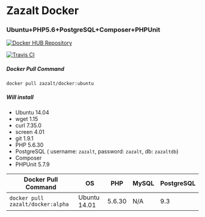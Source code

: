 # Zazalt Docker

### Ubuntu+PHP5.6+PostgreSQL+Composer+PHPUnit

[![Docker HUB Repository](http://dockeri.co/image/zazalt/docker)](https://hub.docker.com/r/zazalt/docker/)

[![Travis CI](https://travis-ci.org/Zazalt/Docker.svg?branch=master)](https://travis-ci.org/Zazalt/Docker)

##### Docker Pull Command

`docker pull zazalt/docker:ubuntu`

##### Will install
* Ubuntu 14.04
* wget 1.15
* curl 7.35.0
* screen 4.01
* git 1.9.1
* PHP 5.6.30
* PostgreSQL ( username: `zazalt`, password: `zazalt`, db: `zazaltdb`)
* Composer
* PHPUnit 5.7.9


| Docker Pull Command                | OS            | PHP    | MySQL | PostgreSQL |
| ---------------------------------- |---------------| -------| ----- | ---------- |
| `docker pull zazalt/docker:alpha`  | Ubuntu 14.01  | 5.6.30 | N/A   | 9.3        |